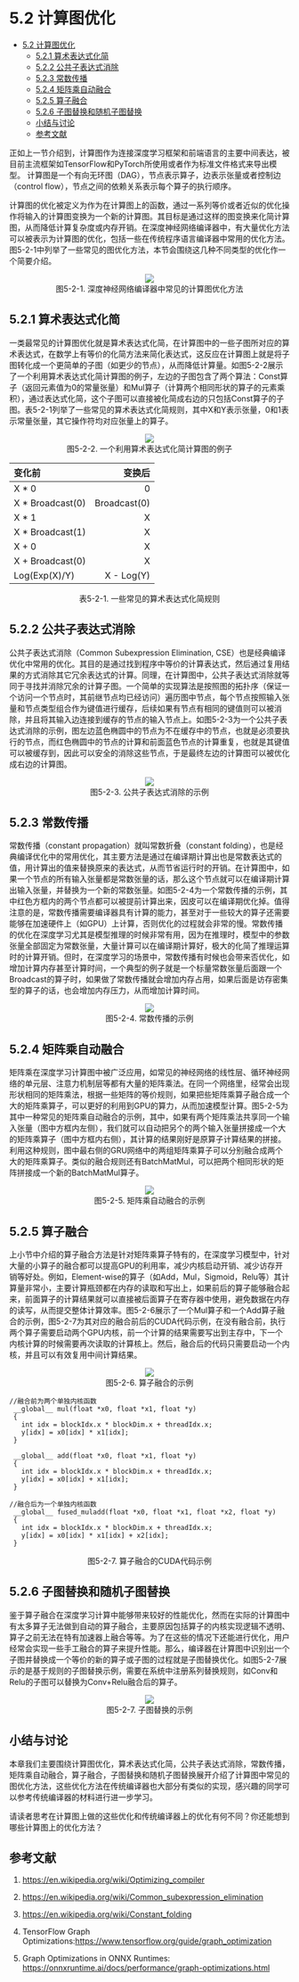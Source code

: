 <!--Copyright © Microsoft Corporation. All rights reserved.
  适用于[License](https://github.com/microsoft/AI-System/blob/main/LICENSE)版权许可-->

# 5.2 计算图优化

- [5.2 计算图优化](#52-计算图优化)
  - [5.2.1 算术表达式化简](#521-算术表达式化简)
  - [5.2.2 公共子表达式消除](#522-公共子表达式消除)
  - [5.2.3 常数传播](#523-常数传播)
  - [5.2.4 矩阵乘自动融合](#524-矩阵乘自动融合)
  - [5.2.5 算子融合](#525-算子融合)
  - [5.2.6 子图替换和随机子图替换](#526-子图替换和随机子图替换)
  - [小结与讨论](#小结与讨论)
  - [参考文献](#参考文献)


正如上一节介绍到，计算图作为连接深度学习框架和前端语言的主要中间表达，被目前主流框架如TensorFlow和PyTorch所使用或者作为标准文件格式来导出模型。
计算图是一个有向无环图（DAG），节点表示算子，边表示张量或者控制边（control flow），节点之间的依赖关系表示每个算子的执行顺序。

计算图的优化被定义为作为在计算图上的函数，通过一系列等价或者近似的优化操作将输入的计算图变换为一个新的计算图。其目标是通过这样的图变换来化简计算图，从而降低计算复杂度或内存开销。在深度神经网络编译器中，有大量优化方法可以被表示为计算图的优化，包括一些在传统程序语言编译器中常用的优化方法。图5-2-1中列举了一些常见的图优化方法，本节会围绕这几种不同类型的优化作一个简要介绍。

<center> <img src="./img/5-2-1-graph_opt.png" /></center>
<center>图5-2-1. 深度神经网络编译器中常见的计算图优化方法</center>

## 5.2.1 算术表达式化简
一类最常见的计算图优化就是算术表达式化简，在计算图中的一些子图所对应的算术表达式，在数学上有等价的化简方法来简化表达式，这反应在计算图上就是将子图转化成一个更简单的子图（如更少的节点），从而降低计算量。如图5-2-2展示了一个利用算术表达式化简计算图的例子，左边的子图包含了两个算法：Const算子（返回元素值为0的常量张量）和Mul算子（计算两个相同形状的算子的元素乘积），通过表达式化简，这个子图可以直接被化简成右边的只包括Const算子的子图。表5-2-1列举了一些常见的算术表达式化简规则，其中X和Y表示张量，0和1表示常量张量，其它操作符均对应张量上的算子。

<center> <img src="./img/5-2-2-simp.png"  /></center>
<center>图5-2-2. 一个利用算术表达式化简计算图的例子</center>

<center>

| 变化前 | 变换后 | 
| :-----| ----: | 
| X * 0 | 0 | 
| X * Broadcast(0) | Broadcast(0)| 
| X * 1 | X |
| X * Broadcast(1) | X |
| X + 0 | X |
| X + Broadcast(0) | X |
| Log(Exp(X)/Y) | X - Log(Y) |
</center>
<center>表5-2-1. 一些常见的算术表达式化简规则</center>

## 5.2.2 公共子表达式消除
公共子表达式消除（Common Subexpression Elimination, CSE）也是经典编译优化中常用的优化。其目的是通过找到程序中等价的计算表达式，然后通过复用结果的方式消除其它冗余表达式的计算。同理，在计算图中，公共子表达式消除就等同于寻找并消除冗余的计算子图。一个简单的实现算法是按照图的拓扑序（保证一个访问一个节点时，其前继节点均已经访问）遍历图中节点，每个节点按照输入张量和节点类型组合作为键值进行缓存，后续如果有节点有相同的键值则可以被消除，并且将其输入边连接到缓存的节点的输入节点上。如图5-2-3为一个公共子表达式消除的示例，图左边蓝色椭圆中的节点为不在缓存中的节点，也就是必须要执行的节点，而红色椭圆中的节点的计算和前面蓝色节点的计算重复，也就是其键值可以被缓存到，因此可以安全的消除这些节点，于是最终左边的计算图可以被优化成右边的计算图。

<center> <img src="./img/5-2-3-cse.png" /></center>
<center>图5-2-3. 公共子表达式消除的示例</center>

## 5.2.3 常数传播
常数传播（constant propagation）就叫常数折叠（constant folding），也是经典编译优化中的常用优化，其主要方法是通过在编译期计算出也是常数表达式的值，用计算出的值来替换原来的表达式，从而节省运行时的开销。在计算图中，如果一个节点的所有输入张量都是常数张量的话，那么这个节点就可以在编译期计算出输入张量，并替换为一个新的常数张量。如图5-2-4为一个常数传播的示例，其中红色方框内的两个节点都可以被提前计算出来，因皮可以在编译期优化掉。值得注意的是，常数传播需要编译器具有计算的能力，甚至对于一些较大的算子还需要能够在加速硬件上（如GPU）上计算，否则优化的过程就会非常的慢。常数传播的优化在深度学习尤其是模型推理的时候非常有用，因为在推理时，模型中的参数张量全部固定为常数张量，大量计算可以在编译期计算好，极大的化简了推理运算时的计算开销。但时，在深度学习的场景中，常数传播有时候也会带来否优化，如增加计算内存甚至计算时间，一个典型的例子就是一个标量常数张量后面跟一个Broadcast的算子时，如果做了常数传播就会增加内存占用，如果后面是访存密集型的算子的话，也会增加内存压力，从而增加计算时间。

<center> <img src="./img/5-2-4-cf.png"  /></center>
<center>图5-2-4. 常数传播的示例</center>

## 5.2.4 矩阵乘自动融合
矩阵乘在深度学习计算图中被广泛应用，如常见的神经网络的线性层、循环神经网络的单元层、注意力机制层等都有大量的矩阵乘法。在同一个网络里，经常会出现形状相同的矩阵乘法，根据一些矩阵的等价规则，如果把些矩阵乘算子融合成一个大的矩阵乘算子，可以更好的利用到GPU的算力，从而加速模型计算。图5-2-5为其中一种常见的矩阵乘自动融合的示例，其中，如果有两个矩阵乘法共享同一个输入张量（图中方框内左侧），我们就可以自动把另个的两个输入张量拼接成一个大的矩阵乘算子（图中方框内右侧），其计算的结果刚好是原算子计算结果的拼接。利用这种规则，图中最右侧的GRU网络中的两组矩阵乘算子可以分别融合成两个大的矩阵乘算子。类似的融合规则还有BatchMatMul，可以把两个相同形状的矩阵拼接成一个新的BatchMatMul算子。

<center> <img src="./img/5-2-5-gemm.png"  /></center>
<center>图5-2-5. 矩阵乘自动融合的示例</center>

## 5.2.5 算子融合
上小节中介绍的算子融合方法是针对矩阵乘算子特有的，在深度学习模型中，针对大量的小算子的融合都可以提高GPU的利用率，减少内核启动开销、减少访存开销等好处。例如，Element-wise的算子（如Add，Mul，Sigmoid，Relu等）其计算量非常小，主要计算瓶颈都在内存的读取和写出上，如果前后的算子能够融合起来，前面算子的计算结果就可以直接被后面算子在寄存器中使用，避免数据在内存的读写，从而提交整体计算效率。图5-2-6展示了一个Mul算子和一个Add算子融合的示例，图5-2-7为其对应的融合前后的CUDA代码示例，在没有融合前，执行两个算子需要启动两个GPU内核，前一个计算的结果需要写出到主存中，下一个内核计算的时候需要再次读取的计算核上。然后，融合后的代码只需要启动一个内核，并且可以有效复用中间计算结果。

<center> <img src="./img/5-2-6-fusion.png"  /></center>
<center>图5-2-6. 算子融合的示例</center>


```
//融合前为两个单独内核函数
 __global__ mul(float *x0, float *x1, float *y)
 {
   int idx = blockIdx.x * blockDim.x + threadIdx.x;
   y[idx] = x0[idx] * x1[idx];
 }

 __global__ add(float *x0, float *x1, float *y)
 {
   int idx = blockIdx.x * blockDim.x + threadIdx.x;
   y[idx] = x0[idx] + x1[idx];
 }
```
```
//融合后为一个单独内核函数
 __global__ fused_muladd(float *x0, float *x1, float *x2, float *y)
 {
   int idx = blockIdx.x * blockDim.x + threadIdx.x;
   y[idx] = x0[idx] * x1[idx] + x2[idx];
 }
```


<center>图5-2-7. 算子融合的CUDA代码示例</center>

## 5.2.6 子图替换和随机子图替换
鉴于算子融合在深度学习计算中能够带来较好的性能优化，然而在实际的计算图中有太多算子无法做到自动的算子融合，主要原因包括算子的内核实现逻辑不透明、算子之前无法在特有加速器上融合等等。为了在这些的情况下还能进行优化，用户经常会实现一些手工融合的算子来提升性能。那么，编译器在计算图中识别出一个子图并替换成一个等价的新的算子或子图的过程就是子图替换优化。如图5-2-7展示的是基于规则的子图替换示例，需要在系统中注册系列替换规则，如Conv和Relu的子图可以替换为Conv+Relu融合后的算子。


<center> <img src="./img/5-2-8-replace.png"  /></center>
<center>图5-2-7. 子图替换的示例</center>

## 小结与讨论

本章我们主要围绕计算图优化，算术表达式化简，公共子表达式消除，常数传播，矩阵乘自动融合，算子融合，子图替换和随机子图替换展开介绍了计算图中常见的图优化方法，这些优化方法在传统编译器也大部分有类似的实现，感兴趣的同学可以参考传统编译器的材料进行进一步学习。

请读者思考在计算图上做的这些优化和传统编译器上的优化有何不同？你还能想到哪些计算图上的优化方法？

## 参考文献

1. https://en.wikipedia.org/wiki/Optimizing_compiler

2. https://en.wikipedia.org/wiki/Common_subexpression_elimination

3. https://en.wikipedia.org/wiki/Constant_folding

4. TensorFlow Graph Optimizations:https://www.tensorflow.org/guide/graph_optimization

5. Graph Optimizations in ONNX Runtimes: https://onnxruntime.ai/docs/performance/graph-optimizations.html
